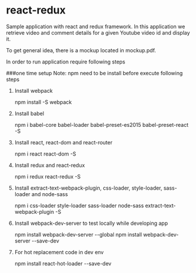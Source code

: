 # react-redux
Sample application with react and redux framework. In this application we retrieve video and comment details for a given Youtube video id and display it.

To get general idea, there is a mockup located in mockup.pdf.

In order to run application require following steps

###one time setup
Note: npm need to be install before execute following steps

1) Install webpack

   npm install -S webpack

2) Install babel

   npm i babel-core babel-loader babel-preset-es2015 babel-preset-react -S

3) Install react, react-dom and react-router

    npm i react react-dom -S

5) Install redux and react-redux

    npm i redux react-redux -S

6) Install extract-text-webpack-plugin, css-loader, style-loader, sass-loader and node-sass

    npm i css-loader style-loader sass-loader node-sass extract-text-webpack-plugin -S

7) Install webpack-dev-server to test locally while developing app

    npm install webpack-dev-server --global
    npm install webpack-dev-server --save-dev

8) For hot replacement code in dev env

    npm install react-hot-loader --save-dev


